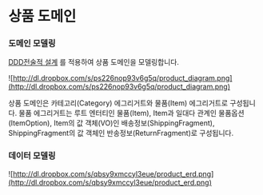 # 상품 도메인

### 도메인 모델링

[DDD전술적 설계](https://engineering-skcc.github.io/microservice%20modeling/BackEnd-modeling-domainModeling/#ddd%EC%A0%84%EC%88%A0%EC%A0%81-%EC%84%A4%EA%B3%84%EB%8F%84%EB%A9%94%EC%9D%B8-%EB%AA%A8%EB%8D%B8%EB%A7%81-%EA%B5%AC%EC%84%B1%EC%9A%94%EC%86%8C) 를 적용하여 상품 도메인을 모델링합니다.

![http://dl.dropbox.com/s/ps226nop93v6g5q/product_diagram.png](http://dl.dropbox.com/s/ps226nop93v6g5q/product_diagram.png)

상품 도메인은 카테고리(Category) 에그리거트와 물품(Item) 에그리거트로 구성됩니다. 물품 에그리거트는 루트 엔터티인 물품(Item), Item과 일대다 관계인 물품옵션(ItemOption), Item의 값 객체(VO)인 배송정보(ShippingFragment), ShippingFragment의 값 객체인 반송정보(ReturnFragment)로 구성됩니다.

### 데이터 모델링

![http://dl.dropbox.com/s/qbsy9xmccyl3eue/product_erd.png](http://dl.dropbox.com/s/qbsy9xmccyl3eue/product_erd.png)
